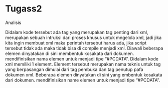 # Tugass2
Analisis

Didalam kode tersebut ada tag yang merupakan tag penting dari xml, merupakan sebuah intruksi dari proses khusus untuk mngelola xml, jadi jika kita ingin membuat xml maka perintah tersebut harus ada, jika script tersebut tidak ada maka tidak bisa di compile menjadi xml. Diawali beberapa elemen dinyatakan di sini membentuk kosakata dari dokumen.<!Name ELEMEN (#PCDATA)> mendifinisikan nama elemen untuk menjadi tipe “#PCDATA”.
Didalam kode xml memiliki 1 element. Element tersebut merupakan nama teknis untuk tag yang berpasangan dimulai dari tag pembuka dan tag penutup pafa dokumen xml. Beberapa elemen dinyatakan di sini yang embentuk kosakata dari dokumen. <!Name ELEMEN (#PCDATA)> mendifinisikan name elemen untuk menjadi tipe “#PCDATA”.
